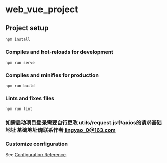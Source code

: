 # web_vue_project

## Project setup
```
npm install
```

### Compiles and hot-reloads for development
```
npm run serve
```

### Compiles and minifies for production
```
npm run build
```

### Lints and fixes files
```
npm run lint
```

### 如需启动项目登录需要自行更改 utils/request.js中axios的请求基础地址 基础地址请联系作者 jingyao_0@163.com

### Customize configuration
See [Configuration Reference](https://cli.vuejs.org/config/).
